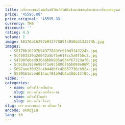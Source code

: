 ```yaml
---
title: เครื่องอบขนมปังอัตโนมัติใช้แก๊สไฟฟ้าเชิงพาณิชย์อุปกรณ์เบเกอรี่แบบสมบูรณ์
price: '45595.88'
price_original: '45595.88'
currency: THB
discount: ''
rating: 4.5
volume: 1
image: S8176b16297b94377889fc910d3143224k.jpg
images:
  - S8176b16297b94377889fc910d3143224k.jpg
  - Sc4503330a2d042a5b75e617cc5a0f5bc2.jpg
  - S4398febed93646bbb905a634f67329afB.jpg
  - Sc9c8a1959e964f1e8c5806765b099e86W.jpg
  - S697aee30d22c4b448bfc4b657736cb92x.jpg
  - S539561dced014acf81b9db4a18dc11f0C.jpg
video: ''
categories:
  - name: เครื่องใช้ภายในบ้าน
    slug: เคร-องใช-ภายในบ-าน
  - name: เครื่องใช้ในครัว
    slug: เคร-องใช-ในคร
slug: เคร-องอบขนมป-งอ-ตโนม-ใช
encode: okXdjL0
lang: th
---
```

  